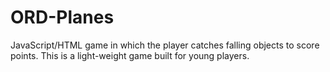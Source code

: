 # ORD-Planes
JavaScript/HTML game in which the player catches falling objects to score points.  This is a light-weight game built for young players.
